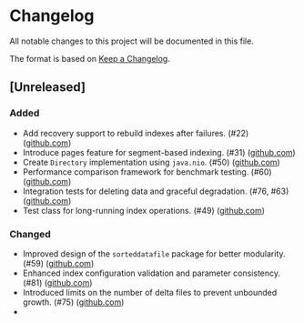# Changelog

All notable changes to this project will be documented in this file.

The format is based on [Keep a Changelog](https://keepachangelog.com/en/1.1.0/).

## [Unreleased]

### Added

- Add recovery support to rebuild indexes after failures. (#22) ([github.com](https://github.com/jajir/HestiaStore/issues))
- Introduce pages feature for segment-based indexing. (#31) ([github.com](https://github.com/jajir/HestiaStore/issues))
- Create `Directory` implementation using `java.nio`. (#50) ([github.com](https://github.com/jajir/HestiaStore/issues))
- Performance comparison framework for benchmark testing. (#60) ([github.com](https://github.com/jajir/HestiaStore/issues))
- Integration tests for deleting data and graceful degradation. (#76, #63) ([github.com](https://github.com/jajir/HestiaStore/issues))
- Test class for long-running index operations. (#49) ([github.com](https://github.com/jajir/HestiaStore/issues))

### Changed

- Improved design of the `sorteddatafile` package for better modularity. (#59) ([github.com](https://github.com/jajir/HestiaStore/issues))
- Enhanced index configuration validation and parameter consistency. (#81) ([github.com](https://github.com/jajir/HestiaStore/commits/main/))
- Introduced limits on the number of delta files to prevent unbounded growth. (#75) ([github.com](https://github.com/jajir/HestiaStore/issues))
-
